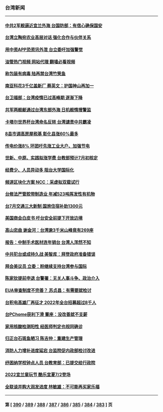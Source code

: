 ### 台湾新闻
---
#### [中共2军舰逼近宜兰外海 台国防部：有信心确保国安](../../pages/ncid1349361/n13765822.md?06232045) 
#### [台湾立陶宛农业高层对话 强化合作与伙伴关系](../../pages/ncid1349361/n13765844.md?06232045) 
#### [用中资APP恐资讯外泄 台立委吁加强警觉](../../pages/ncid1349361/n13765839.md?06232045) 
#### [油管热门视频 网站代理 翻墙必看视频](http://209.222.30.114:81/youtube.html?06232045)
#### [称包装有病毒 陆再禁台湾竹䇲鱼](../../pages/ncid1349361/n13765800.md?06232045) 
#### [南亚科花3千亿盖新厂 蔡英文：护国神山再加一](../../pages/ncid1349361/n13765754.md?06232045) 
#### [台卫福部：台湾疫情已过高峰期 逐渐下降](../../pages/ncid1349361/n13765605.md?06232045) 
#### [共军两舰艇通过台湾东部外海 日机舰情搜警监](../../pages/ncid1349361/n13765645.md?06232045) 
#### [卡塔尔世界杯台湾命名反转 台湾谴责中共霸凌](../../pages/ncid1349361/n13765273.md?06232045) 
#### [8县市调高房屋税基 彰化县涨60%最多](../../pages/ncid1349361/n13765220.md?06232045) 
#### [传电价涨8% 环团吁先涨工业大户、加强节电](../../pages/ncid1349361/n13765221.md?06232045) 
#### [世新、中原、实践拟涨学费 台教部预计7月初核定](../../pages/ncid1349361/n13765224.md?06232045) 
#### [经费少、人员异动多 阻台大学国际化](../../pages/ncid1349361/n13765225.md?06232045) 
#### [频道区块化方案 NCC：采虚拟双载试行](../../pages/ncid1349361/n13765223.md?06232045) 
#### [台修法严管胶带制造业 年减523吨挥发性有机物](../../pages/ncid1349361/n13765214.md?06232045) 
#### [台7月交通三大新制 国旅住宿补助1300元](../../pages/ncid1349361/n13765215.md?06232045) 
#### [美国商会白皮书 吁台安全前提下开放边境](../../pages/ncid1349361/n13765177.md?06232045) 
#### [高山恋曲 谢金河：台湾逾3千米山峰竟有269座](../../pages/ncid1349361/n13765003.md?06232045) 
#### [报告：中制手术医材连年销台 台湾人浑然不知](../../pages/ncid1349361/n13765165.md?06232045) 
#### [中共犯台或成持久战 美智库：拜登政府准备错误](../../pages/ncid1349361/n13765163.md?06232045) 
#### [拜会美议员 立委：盼继续支持台湾参与国际](../../pages/ncid1349361/n13765169.md?06232045) 
#### [陈家钦提前申退 台警署：无关人事斗争、政治介入](../../pages/ncid1349361/n13765167.md?06232045) 
#### [EUA审查制度不完善？ 苏贞昌：有需要就检讨](../../pages/ncid1349361/n13765111.md?06232045) 
#### [台积电高雄厂再征才 2022年全台招募超过8千人](../../pages/ncid1349361/n13765143.md?06232045) 
#### [台PChome获利下滑 董座：没改善就不支薪](../../pages/ncid1349361/n13765145.md?06232045) 
#### [家用核酸检测阳性 经医师判定也视同确诊](../../pages/ncid1349361/n13765109.md?06232045) 
#### [归正台石斑鱼陋习 陈吉仲：重建生产管理](../../pages/ncid1349361/n13765149.md?06232045) 
#### [消防人力增补进度延宕 台监院促内政部检讨改进](../../pages/ncid1349361/n13765115.md?06232045) 
#### [纾困纳学校钟点人员 台教育部：已提交给行政院](../../pages/ncid1349361/n13765116.md?06232045) 
#### [2022宜兰童玩节 酷乐宜夏7/2登场](../../pages/ncid1349361/n13765067.md?06232045) 
#### [全联谈并购大润发进度 林敏雄：不可能再买家乐福](../../pages/ncid1349361/n13765092.md?06232045) 

---
#### 第 [ [390](./390.md?06232045) / [389](./389.md?06232045) / [388](./388.md?06232045) / [387](./387.md?06232045) / [386](./386.md?06232045) / [385](./385.md?06232045) / [384](./384.md?06232045) / [383](./383.md?06232045) ] 页
